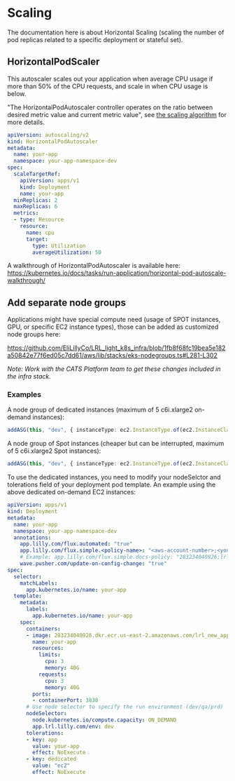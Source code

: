 
# Scaling

The documentation here is about Horizontal Scaling (scaling the number of pod replicas related to a specific deployment or stateful set).


## HorizontalPodScaler 
This autoscaler scales out your application when average CPU usage if more than 50% of the CPU requests, and scale in when CPU usage is below.

"The HorizontalPodAutoscaler controller operates on the ratio between desired metric value and current metric value", see [the scaling algorithm](https://kubernetes.io/docs/tasks/run-application/horizontal-pod-autoscale/#algorithm-details) for more details.


```yaml
apiVersion: autoscaling/v2
kind: HorizontalPodAutoscaler
metadata:
  name: your-app
  namespace: your-app-namespace-dev
spec:
  scaleTargetRef:
    apiVersion: apps/v1
    kind: Deployment
    name: your-app
  minReplicas: 2
  maxReplicas: 6
  metrics:
  - type: Resource
    resource:
      name: cpu
      target:
        type: Utilization
        averageUtilization: 50
```

A walkthrough of HorizontalPodAutoscaler is available here: https://kubernetes.io/docs/tasks/run-application/horizontal-pod-autoscale-walkthrough/

## Add separate node groups 

Applications might have special compute need (usage of SPOT instances, GPU, or specific EC2 instance types), those can be added as customized node groups here: 


https://github.com/EliLillyCo/LRL_light_k8s_infra/blob/1fb8f68fc19bea5e182a50842e77f6ed05c7dd61/aws/lib/stacks/eks-nodegroups.ts#L281-L302

*Note: Work with the CATS Platform team to get these changes included in the infra stack.*

### Examples 
A node group of dedicated instances (maximum of 5 c6i.xlarge2 on-demand instances):
```typescript
addASG(this, "dev", { instanceType: ec2.InstanceType.of(ec2.InstanceClass.C6I, ec2.InstanceSize.XLARGE2) }, { available: 0, rootVolSize: 50 }, { "app": "your-app:NoExecute" }, { "app": "your-app", "node.kubernetes.io/compute.capacity": "ON_DEMAND" }, "_your_app", availabilityZone, undefined, false, 5) // dedicated on-demand instances for your app
```

A node group of Spot instances (cheaper but can be interrupted, maximum of  5 c6i.xlarge2 Spot instances):
```typescript
addASG(this, "dev", { instanceType: ec2.InstanceType.of(ec2.InstanceClass.C6I, ec2.InstanceSize.XLARGE2) }, { available: 0, rootVolSize: 50 }, { "app": "your-app:NoExecute" }, { "app": "your-app", "node.kubernetes.io/compute.capacity": "SPOT" }, "_your_app", availabilityZone, 2, false, 5) // dedicated Spot instances for your app
```

To use the dedicated instances, you need to modify your nodeSelctor and tolerations field of your deployment pod template. An example using the above dedicated on-demand EC2 instances:
```yaml
apiVersion: apps/v1
kind: Deployment
metadata:
  name: your-app
  namespace: your-app-namespace-dev
  annotations:
    app.lilly.com/flux.automated: "true"
    app.lilly.com/flux.simple.<policy-name>: "<aws-account-number>;<your-repo-name-in-ecr>;glob:<tag-pattern>"
    # Example: app.lilly.com/flux.simple.docs-policy: "283234040926;lrl_light_k8s_infra_apps_catsdocs;glob:sha-.*"
    wave.pusher.com/update-on-config-change: "true"
spec:
  selector:
    matchLabels:
      app.kubernetes.io/name: your-app
  template:
    metadata:
      labels:
        app.kubernetes.io/name: your-app
    spec:
      containers:
      - image: 283234040926.dkr.ecr.us-east-2.amazonaws.com/lrl_new_app:sha-a431842 # {"$imagepolicy": "<namespace-name>:<policy-name>"}
        name: your-app
        resources:
          limits:
            cpu: 3
            memory: 40G
          requests:
            cpu: 3
            memory: 40G
        ports:
        - containerPort: 3838
      # Use node selector to specify the run environment (dev/qa/prd)
      nodeSelector:
        node.kubernetes.io/compute.capacity: ON_DEMAND
        app.lrl.lilly.com/env: dev
      tolerations:
      - key: app
        value: your-app
        effect: NoExecute
      - key: dedicated
        value: "ec2"
        effect: NoExecute
```

<br />
